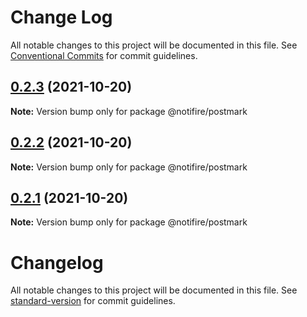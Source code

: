 # Change Log

All notable changes to this project will be documented in this file.
See [Conventional Commits](https://conventionalcommits.org) for commit guidelines.

## [0.2.3](https://github.com/notifirehq/postmark/compare/v0.2.2...v0.2.3) (2021-10-20)

**Note:** Version bump only for package @notifire/postmark





## [0.2.2](https://github.com/notifirehq/postmark/compare/v0.1.4...v0.2.2) (2021-10-20)

**Note:** Version bump only for package @notifire/postmark





## [0.2.1](https://github.com/notifirehq/postmark/compare/v0.1.4...v0.2.1) (2021-10-20)

**Note:** Version bump only for package @notifire/postmark





# Changelog

All notable changes to this project will be documented in this file. See [standard-version](https://github.com/conventional-changelog/standard-version) for commit guidelines.
